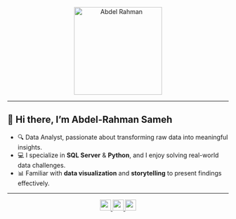 <p align="center">
  <img src="https://github.com/Abdel-Rahman-11/mokapps/blob/main/rahmanian-insights-high-resolution-logo.png?raw=true" 
       alt="Abdel Rahman" 
       width="200"/>
</p>

---

## 👋 Hi there, I’m **Abdel-Rahman Sameh**

- 🔍 Data Analyst, passionate about transforming raw data into meaningful insights.  
- 💻 I specialize in **SQL Server** & **Python**, and I enjoy solving real-world data challenges.  
- 📊 Familiar with **data visualization** and **storytelling** to present findings effectively.  

---

<p align="center">
  <a href="https://www.linkedin.com/in/YOUR_LINKEDIN/">
    <img src="https://img.shields.io/badge/LinkedIn-2380B7?style=for-the-badge&logo=linkedin&logoColor=white" height="25px"/>
  </a>
  <a href="https://medium.com/@YOUR_MEDIUM/">
    <img src="https://img.shields.io/badge/Medium-232019?style=for-the-badge&logo=medium&logoColor=white" height="25px"/>
  </a>
  <a href="mailto:YOUR_EMAIL">
    <img src="https://img.shields.io/badge/Email-10483B?style=for-the-badge&logo=gmail&logoColor=white" height="25px"/>
  </a>
</p>
